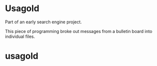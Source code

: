 # Usagold

 Part of an early search engine project.

 This piece of programming broke out messages from a bulletin board into individual files.

# usagold
